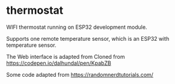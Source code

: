 # thermostat
WIFI thermostat running on ESP32 development module.

Supports one remote temperature sensor, which is an ESP32 with temperature sensor.

The Web interface is adapted from
Cloned from https://codepen.io/dalhundal/pen/KpabZB

Some code adapted from https://randomnerdtutorials.com/ 
